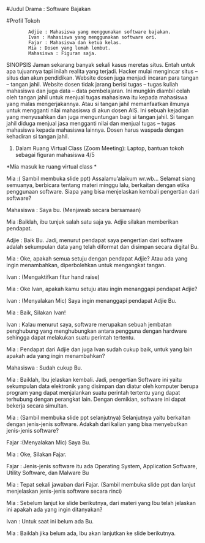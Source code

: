 #Judul Drama : Software Bajakan

#Profil Tokoh
            
            Adjie : Mahasiswa yang menggunakan software bajakan.
            Ivan : Mahasiswa yang menggunakan software ori.
            Fajar : Mahasiswa dan ketua kelas.
            Mia : Dosen yang lemah lembut.
            Mahasiswa : Figuran saja.

SINOPSIS
Jaman sekarang banyak sekali kasus meretas situs. Entah untuk apa tujuannya tapi inilah realita yang terjadi. Hacker mulai mengincar situs – situs dan akun pendidikan. Website dosen juga menjadi incaran para tangan – tangan jahil. Website dosen tidak jarang berisi tugas – tugas kuliah mahasiswa dan juga data – data pembelajaran. Ini mungkin diambil celah oleh tangan jahil untuk menjual tugas mahasiswa itu kepada mahasiswa yang malas mengerjakannya. Atau si tangan jahil memanfaatkan ilmunya untuk mengganti nilai mahasiswa di akun dosen AIS. Ini sebuah kejadian yang menyusahkan dan juga menguntungan bagi si tangan jahil. Si tangan jahil diduga menjual jasa mengganti nilai dan menjual tugas – tugas mahasiswa kepada mahasiswa lainnya. Dosen harus waspada dengan kehadiran si tangan jahil.


01.  Dalam Ruang Virtual Class (Zoom Meeting): Laptop, bantuan tokoh sebagai figuran mahasiswa 4/5

*Mia masuk ke ruang virtual class *

Mia :( Sambil membuka slide ppt) Assalamu’alaikum wr.wb... Selamat siang semuanya, berbicara tentang materi minggu lalu, berkaitan dengan etika penggunaan software. Siapa yang bisa menjelaskan  kembali pengertian dari software? 

Mahasiswa : Saya bu. (Menjawab secara bersamaan)

Mia :Baiklah, ibu tunjuk salah satu saja ya. Adjie silakan memberikan pendapat.

Adjie : Baik Bu. Jadi, menurut pendapat saya pengertian dari software adalah sekumpulan data yang telah diformat dan disimpan secara digital Bu.

Mia : Oke, apakah semua setuju dengan pendapat Adjie? Atau ada yang ingin menambahkan, diperbolehkan untuk mengangkat tangan.

Ivan : (Mengaktifkan fitur hand raise)

Mia : Oke Ivan, apakah kamu setuju atau ingin menanggapi pendapat Adjie?

Ivan : (Menyalakan Mic) Saya ingin menanggapi pendapat Adjie Bu.

Mia : Baik, Silakan Ivan!

Ivan : Kalau menurut saya, software merupakan sebuah jembatan penghubung yang menghubungkan antara pengguna dengan hardware sehingga dapat melakukan suatu perintah tertentu.

Mia : Pendapat dari Adjie dan juga Ivan sudah cukup baik, untuk yang lain apakah ada yang ingin menambahkan?

Mahasiswa : Sudah cukup Bu.

Mia : Baiklah, Ibu jelaskan kembali. Jadi, pengertian Software ini yaitu sekumpulan data elektronik yang disimpan dan diatur oleh komputer berupa program yang dapat menjalankan suatu perintah tertentu yang dapat terhubung dengan perangkat lain. Dengan demikian, software ini dapat bekerja secara simultan.

Mia : (Sambil membuka slide ppt selanjutnya) Selanjutnya yaitu berkaitan dengan jenis-jenis software. Adakah dari kalian yang bisa menyebutkan jenis-jenis software?

Fajar :(Menyalakan Mic) Saya Bu.

Mia : Oke, Silakan Fajar.

Fajar : Jenis-jenis software itu ada Operating System, Application Software, Utility Software, dan Malware Bu

Mia : Tepat sekali jawaban dari Fajar. (Sambil membuka slide ppt dan lanjut menjelaskan jenis-jenis software secara rinci)

Mia : Sebelum lanjut ke slide berikutnya, dari materi yang Ibu telah jelaskan ini apakah ada yang ingin ditanyakan?

Ivan : Untuk saat ini belum ada Bu.

Mia : Baiklah jika belum ada, Ibu akan lanjutkan ke slide berikutnya. 
      
